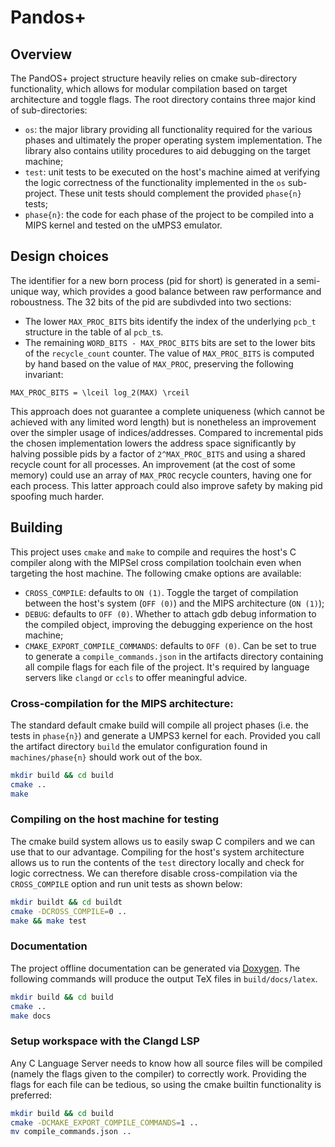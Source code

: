 # Pandos+

## Overview

The PandOS+ project structure heavily relies on cmake sub-directory
functionality, which allows for modular compilation based on target architecture
and toggle flags. The root directory contains three major kind of
sub-directories:

- `os`: the major library providing all functionality required for the various
  phases and ultimately the proper operating system implementation. The library
  also contains utility procedures to aid debugging on the target machine;
- `test`: unit tests to be executed on the host's machine aimed at verifying the
  logic correctness of the functionality implemented in the `os` sub-project.
  These unit tests should complement the provided `phase{n}` tests;
- `phase{n}`: the code for each phase of the project to be compiled into a MIPS
  kernel and tested on the uMPS3 emulator.

## Design choices

The identifier for a new born process (pid for short) is generated in a semi-unique
way, which provides a good balance between raw performance and roboustness.
The 32 bits of the pid are subdivded into two sections:

- The lower `MAX_PROC_BITS` bits identify the index of the underlying `pcb_t`
  structure in the table of al `pcb_t`s.
- The remaining `WORD_BITS - MAX_PROC_BITS` bits are set to the lower bits of
  the `recycle_count` counter.
  The value of `MAX_PROC_BITS` is computed by hand based on the value of
  `MAX_PROC`, preserving the following invariant:

```
MAX_PROC_BITS = \lceil log_2(MAX) \rceil
```

This approach does not guarantee a complete uniqueness (which cannot be achieved
with any limited word length) but is nonetheless an improvement over the simpler
usage of indices/addresses. Compared to incremental pids the chosen implementation
lowers the address space significantly by halving possible pids by a factor of
`2^MAX_PROC_BITS` and using a shared recycle count for all processes. An
improvement (at the cost of some memory) could use an array of `MAX_PROC`
recycle counters, having one for each process. This latter approach could also
improve safety by making pid spoofing much harder.

## Building

This project uses `cmake` and `make` to compile and requires the host's C
compiler along with the MIPSel cross compilation toolchain even when targeting
the host machine. The following cmake options are available:

- `CROSS_COMPILE`: defaults to `ON (1)`. Toggle the target of compilation
  between the host's system (`OFF (0)`) and the MIPS architecture (`ON (1)`);
- `DEBUG`: defaults to `OFF (0)`. Whether to attach gdb debug information to the
  compiled object, improving the debugging experience on the host machine;
- `CMAKE_EXPORT_COMPILE_COMMANDS`: defaults to `OFF (0)`. Can be set to true to
  generate a `compile_commands.json` in the artifacts directory containing all
  compile flags for each file of the project. It's required by language servers
  like `clangd` or `ccls` to offer meaningful advice.

### Cross-compilation for the MIPS architecture:

The standard default cmake build will compile all project phases (i.e. the tests
in `phase{n}`) and generate a UMPS3 kernel for each. Provided you call the
artifact directory `build` the emulator configuration found in
`machines/phase{n}` should work out of the box.

```sh
mkdir build && cd build
cmake ..
make
```

### Compiling on the host machine for testing

The cmake build system allows us to easily swap C compilers and we can use that
to our advantage. Compiling for the host's system architecture allows us to run
the contents of the `test` directory locally and check for logic correctness. We
can therefore disable cross-compilation via the `CROSS_COMPILE` option and run
unit tests as shown below:

```sh
mkdir buildt && cd buildt
cmake -DCROSS_COMPILE=0 ..
make && make test
```

### Documentation

The project offline documentation can be generated via
[Doxygen](https://www.doxygen.nl). The following commands will produce the
output TeX files in `build/docs/latex`.

```sh
mkdir build && cd build
cmake ..
make docs
```

### Setup workspace with the Clangd LSP

Any C Language Server needs to know how all source files will be compiled
(namely the flags given to the compiler) to correctly work. Providing the flags
for each file can be tedious, so using the cmake builtin functionality is
preferred:

```sh
mkdir build && cd build
cmake -DCMAKE_EXPORT_COMPILE_COMMANDS=1 ..
mv compile_commands.json ..
```
